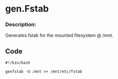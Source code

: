 # gen.Fstab 
### Description:  

Generates fstab for the mounted filesystem @ /mnt.

## __Code__
```
#!/bin/bash

genfstab -U /mnt >> /mnt/etc/fstab
```
